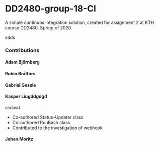 # DD2480-group-18-CI
A simple continuos integration solution, created for assignment 2 at KTH course DD2480. Spring of 2020.

sdds 

### Contributions
#### Adam Björnberg


#### Robin Bråtfors

#### Gabriel Gessle

#### Kasper Liugddgdgd
asdasd
- Co-authored Status-Updater class
- Co-authored RunBash class 
- Contributed to the investigation of webhook

#### Johan Moritz
